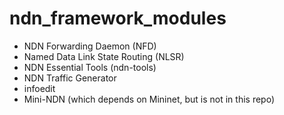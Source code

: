 # ndn_framework_modules

- NDN Forwarding Daemon (NFD)
- Named Data Link State Routing (NLSR)
- NDN Essential Tools (ndn-tools)
- NDN Traffic Generator
- infoedit
- Mini-NDN (which depends on Mininet, but is not in this repo)
